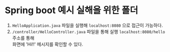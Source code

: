#  Spring boot 예시 실해을 위한 폴더

1. `HelloApplication.java` 파일을 실행해 `localhost:8080` 으로 접근이 가능하다.
2. `/controller/HelloController.java` 파일을 통해 실행 `localhost:8080/hello` 주소를 통해<br>화면에 'Hi!!' 메시지를 확인할 수 있다.